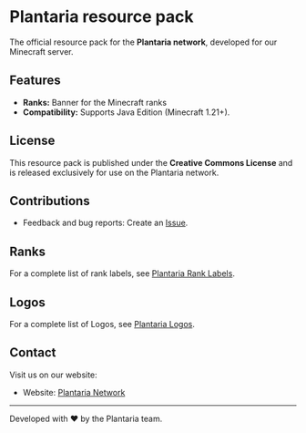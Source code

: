 # Plantaria resource pack

The official resource pack for the **Plantaria network**, developed for our Minecraft server.

## Features
- **Ranks:** Banner for the Minecraft ranks
- **Compatibility:** Supports Java Edition (Minecraft 1.21+).

## License
This resource pack is published under the **Creative Commons License** and is released exclusively for use on the Plantaria network.

## Contributions
- Feedback and bug reports: Create an [Issue](https://github.com/Plantaria-Network/Plantaria-ResourcePack/issues).

## Ranks
For a complete list of rank labels, see [Plantaria Rank Labels](plantaria-ranks.md).

## Logos
For a complete list of Logos, see [Plantaria Logos](plantaria-logos.md).

## Contact
Visit us on our website:  
- Website: [Plantaria Network](https://plantaria.net)

---

Developed with ❤️ by the Plantaria team.
